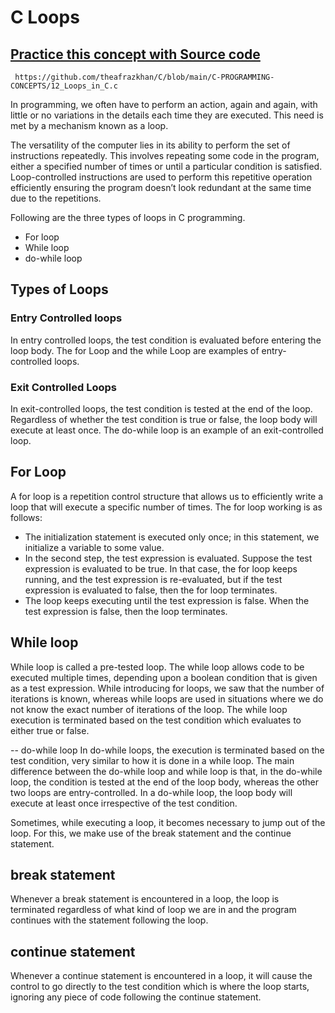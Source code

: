 # C Loops

## [Practice this concept with Source code ](https://github.com/theafrazkhan/C/blob/main/C-PROGRAMMING-CONCEPTS/12_Loops_in_C.c)

```
 https://github.com/theafrazkhan/C/blob/main/C-PROGRAMMING-CONCEPTS/12_Loops_in_C.c
```
In programming, we often have to perform an action, again and again, with little or no variations in the details each time they are executed. This need is met by a mechanism known as a loop.

The versatility of the computer lies in its ability to perform the set of instructions repeatedly. This involves repeating some code in the program, either a specified number of times or until a particular condition is satisfied. Loop-controlled instructions are used to perform this repetitive operation efficiently ensuring the program doesn’t look redundant at the same time due to the repetitions.

 

Following are the three types of loops in C programming.

- For loop
- While loop
- do-while loop
 

## Types of Loops
### Entry Controlled loops

In entry controlled loops, the test condition is evaluated before entering the loop body. The for Loop and the while Loop are examples of entry-controlled loops.

### Exit Controlled Loops

In exit-controlled loops, the test condition is tested at the end of the loop. Regardless of whether the test condition is true or false, the loop body will execute at least once. The do-while loop is an example of an exit-controlled loop.

 

## For Loop
A for loop is a repetition control structure that allows us to efficiently write a loop that will execute a specific number of times. The for loop working is as follows:

- The initialization statement is executed only once; in this statement, we initialize a variable to some value.
- In the second step, the test expression is evaluated. Suppose the test expression is evaluated to be true. In that case, the for loop keeps running, and the test expression is re-evaluated, but if the test expression is evaluated to false, then the for loop terminates.
- The loop keeps executing until the test expression is false. When the test expression is false, then the loop terminates. 
 

## While loop
While loop is called a pre-tested loop. The while loop allows code to be executed multiple times, depending upon a boolean condition that is given as a test expression. While introducing for loops, we saw that the number of iterations is known, whereas while loops are used in situations where we do not know the exact number of iterations of the loop. The while loop execution is terminated based on the test condition which evaluates to either true or false.


-- do-while loop
In do-while loops, the execution is terminated based on the test condition, very similar to how it is done in a while loop. The main difference between the do-while loop and while loop is that, in the do-while loop, the condition is tested at the end of the loop body, whereas the other two loops are entry-controlled. In a do-while loop, the loop body will execute at least once irrespective of the test condition.

 

Sometimes, while executing a loop, it becomes necessary to jump out of the loop. For this, we make use of the break statement and the continue statement.

## break statement
Whenever a break statement is encountered in a loop, the loop is terminated regardless of what kind of loop we are in and the program continues with the statement following the loop.

## continue statement
Whenever a continue statement is encountered in a loop, it will cause the control to go directly to the test condition which is where the loop starts, ignoring any piece of code following the continue statement. 